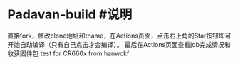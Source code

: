 # Padavan-build #说明
直接fork，修改clone地址和tname，在Actions页面，点击右上角的Star按钮即可开始自动编译（只有自己点击才会编译）。
最后在Actions页面查看job完成情况和收获固件包
test for CR660x from hanwckf
